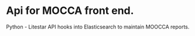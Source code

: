 # Api for MOCCA front end.

Python - Litestar API hooks into Elasticsearch to maintain MOOCCA reports.
